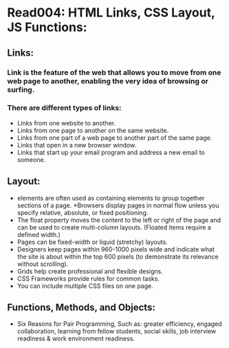 # Read004: HTML Links, CSS Layout, JS Functions:

## Links:

### Link is the feature of the web that allows you to move from one web page to another, enabling the very idea of browsing or surfing.

### There are different types of links:
- Links from one website to another.
- Links from one page to another on the same website.
- Links from one part of a web page to another part of the same page.
- Links that open in a new browser window.
- Links that start up your email program and address a new email to someone.

## Layout:
- <div> elements are often used as containing elements to group together sections of a page. *Browsers display pages in normal flow unless you specify relative, absolute, or fixed positioning.
- The float property moves the content to the left or right of the page and can be used to create multi-column layouts. (Floated items require a defined width.)
- Pages can be fixed-width or liquid (stretchy) layouts.
- Designers keep pages within 960-1000 pixels wide and indicate what the site is about within the top 600 pixels (to demonstrate its relevance without scrolling).
- Grids help create professional and flexible designs.
- CSS Frameworks provide rules for common tasks.
- You can include multiple CSS files on one page.

## Functions, Methods, and Objects:
- Six Reasons for Pair Programming, Such as: greater efficiency, engaged collaboration, learning from fellow students, social skills, job interview readiness & work environment readiness.

